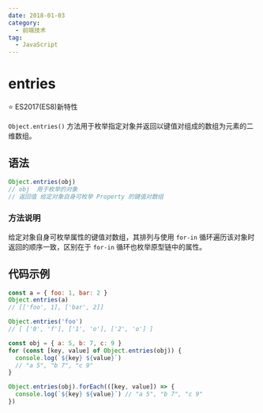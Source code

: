 ```yaml
---
date: 2018-01-03
category:
  - 前端技术
tag:
  - JavaScript
---
```


# entries

⭐️ ES2017(ES8)新特性

`Object.entries()` 方法用于枚举指定对象并返回以键值对组成的数组为元素的二维数组。

## 语法

```js
Object.entries(obj)
// obj	用于枚举的对象
// 返回值 给定对象自身可枚举 Property 的键值对数组
```

### 方法说明

给定对象自身可枚举属性的键值对数组，其排列与使用 `for-in` 循环遍历该对象时返回的顺序一致，区别在于 `for-in` 循环也枚举原型链中的属性。

## 代码示例

```js
const a = { foo: 1, bar: 2 }
Object.entries(a)
// [['foo', 1], ['bar', 2]]

Object.entries('foo')
// [ ['0', 'f'], ['1', 'o'], ['2', 'o'] ]

const obj = { a: 5, b: 7, c: 9 }
for (const [key, value] of Object.entries(obj)) {
  console.log(`${key} ${value}`)
  // "a 5", "b 7", "c 9"
}

Object.entries(obj).forEach(([key, value]) => {
  console.log(`${key} ${value}`) // "a 5", "b 7", "c 9"
})
```
